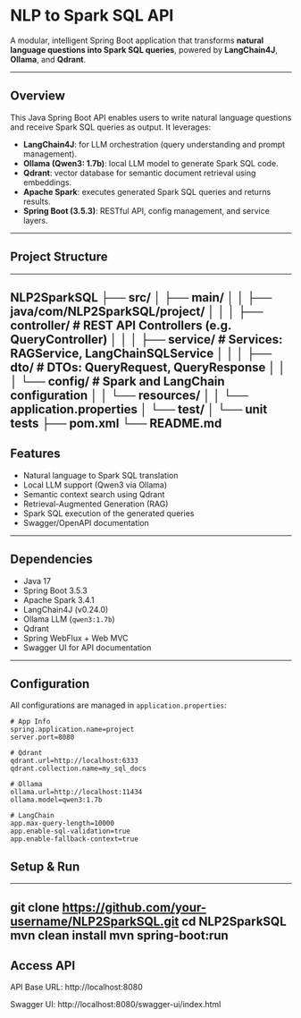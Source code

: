 # NLP to Spark SQL API

A modular, intelligent Spring Boot application that transforms **natural language questions into Spark SQL queries**, powered by **LangChain4J**, **Ollama**, and **Qdrant**.

---

## Overview

This Java Spring Boot API enables users to write natural language questions and receive Spark SQL queries as output. It leverages:

- **LangChain4J**: for LLM orchestration (query understanding and prompt management).
- **Ollama (Qwen3: 1.7b)**: local LLM model to generate Spark SQL code.
- **Qdrant**: vector database for semantic document retrieval using embeddings.
- **Apache Spark**: executes generated Spark SQL queries and returns results.
- **Spring Boot (3.5.3)**: RESTful API, config management, and service layers.

---

## Project Structure
---
NLP2SparkSQL
├── src/
│ ├── main/
│ │ ├── java/com/NLP2SparkSQL/project/
│ │ │ ├── controller/ # REST API Controllers (e.g. QueryController)
│ │ │ ├── service/ # Services: RAGService, LangChainSQLService
│ │ │ ├── dto/ # DTOs: QueryRequest, QueryResponse
│ │ │ └── config/ # Spark and LangChain configuration
│ │ └── resources/
│ │ └── application.properties
│ └── test/
│ └── unit tests
├── pom.xml
└── README.md
---
## Features

- Natural language to Spark SQL translation
- Local LLM support (Qwen3 via Ollama)
- Semantic context search using Qdrant
- Retrieval-Augmented Generation (RAG)
- Spark SQL execution of the generated queries
- Swagger/OpenAPI documentation

---

## Dependencies

- Java 17
- Spring Boot 3.5.3
- Apache Spark 3.4.1
- LangChain4J (v0.24.0)
- Ollama LLM (`qwen3:1.7b`)
- Qdrant
- Spring WebFlux + Web MVC
- Swagger UI for API documentation

---

## Configuration

All configurations are managed in `application.properties`:

```properties
# App Info
spring.application.name=project
server.port=8080

# Qdrant
qdrant.url=http://localhost:6333
qdrant.collection.name=my_sql_docs

# Ollama
ollama.url=http://localhost:11434
ollama.model=qwen3:1.7b

# LangChain
app.max-query-length=10000
app.enable-sql-validation=true
app.enable-fallback-context=true
```

## Setup & Run
---
git clone https://github.com/your-username/NLP2SparkSQL.git
cd NLP2SparkSQL
mvn clean install
mvn spring-boot:run
---
## Access API

API Base URL: http://localhost:8080

Swagger UI: http://localhost:8080/swagger-ui/index.html
